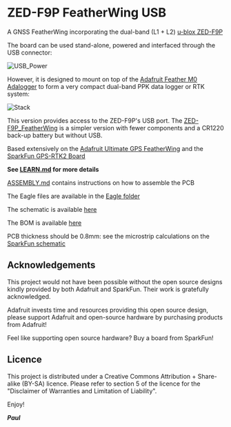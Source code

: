 # ZED-F9P FeatherWing USB

A GNSS FeatherWing incorporating the dual-band (L1 + L2) [u-blox ZED-F9P](https://www.u-blox.com/en/product/zed-f9p-module)

The board can be used stand-alone, powered and interfaced through the USB connector:

![USB_Power](https://github.com/PaulZC/ZED-F9P_FeatherWing_USB/blob/master/img/USB_Power.PNG)

However, it is designed to mount on top of the [Adafruit Feather M0 Adalogger](https://www.adafruit.com/products/2796)
to form a very compact dual-band PPK data logger or RTK system:

![Stack](https://github.com/PaulZC/ZED-F9P_FeatherWing_USB/blob/master/img/Stack.PNG)

This version provides access to the ZED-F9P's USB port. The [ZED-F9P_FeatherWing](https://github.com/PaulZC/ZED-F9P_FeatherWing) is a simpler version
with fewer components and a CR1220 back-up battery but without USB.

Based extensively on the [Adafruit Ultimate GPS FeatherWing](https://www.adafruit.com/product/3133) and the
[SparkFun GPS-RTK2 Board](https://www.sparkfun.com/products/15136)

**See [LEARN.md](https://github.com/PaulZC/ZED-F9P_FeatherWing_USB/blob/master/LEARN.md) for more details**

[ASSEMBLY.md](https://github.com/PaulZC/ZED-F9P_FeatherWing_USB/blob/master/ASSEMBLY.md) contains instructions on how to assemble the PCB

The Eagle files are available in the [Eagle folder](https://github.com/PaulZC/ZED-F9P_FeatherWing_USB/tree/master/Eagle)

The schematic is available [here](https://github.com/PaulZC/ZED-F9P_FeatherWing_USB/blob/master/img/Schematic.PNG)

The BOM is available [here](https://github.com/PaulZC/ZED-F9P_FeatherWing_USB/blob/master/BOM.pdf)

PCB thickness should be 0.8mm: see the microstrip calculations on the [SparkFun schematic](https://cdn.sparkfun.com/assets/9/a/0/0/a/Qwiic_GPS-RTK2_-_ublox_ZED-F9P.pdf)

## Acknowledgements

This project would not have been possible without the open source designs kindly provided by both Adafruit and SparkFun. Their work is gratefully acknowledged.

Adafruit invests time and resources providing this open source design, please support Adafruit and open-source hardware by purchasing products from Adafruit!

Feel like supporting open source hardware? Buy a board from SparkFun!

## Licence

This project is distributed under a Creative Commons Attribution + Share-alike (BY-SA) licence.
Please refer to section 5 of the licence for the "Disclaimer of Warranties and Limitation of Liability".

Enjoy!

**_Paul_**

